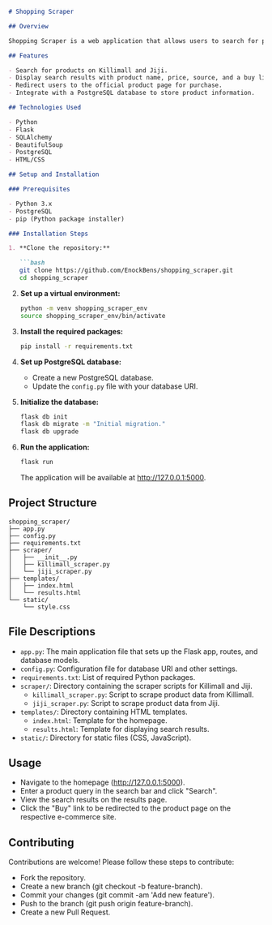 
```markdown
# Shopping Scraper

## Overview

Shopping Scraper is a web application that allows users to search for products on two popular e-commerce websites: Killimall and Jiji. The application scrapes product information based on user queries and displays the results in a user-friendly interface. Users can then choose to purchase the products by being redirected to the respective product pages.

## Features

- Search for products on Killimall and Jiji.
- Display search results with product name, price, source, and a buy link.
- Redirect users to the official product page for purchase.
- Integrate with a PostgreSQL database to store product information.

## Technologies Used

- Python
- Flask
- SQLAlchemy
- BeautifulSoup
- PostgreSQL
- HTML/CSS

## Setup and Installation

### Prerequisites

- Python 3.x
- PostgreSQL
- pip (Python package installer)

### Installation Steps

1. **Clone the repository:**

   ```bash
   git clone https://github.com/EnockBens/shopping_scraper.git
   cd shopping_scraper
   ```

2. **Set up a virtual environment:**

   ```bash
   python -m venv shopping_scraper_env
   source shopping_scraper_env/bin/activate
   ```

3. **Install the required packages:**

   ```bash
   pip install -r requirements.txt
   ```

4. **Set up PostgreSQL database:**

   - Create a new PostgreSQL database.
   - Update the `config.py` file with your database URI.

5. **Initialize the database:**

   ```bash
   flask db init
   flask db migrate -m "Initial migration."
   flask db upgrade
   ```

6. **Run the application:**

   ```bash
   flask run
   ```

   The application will be available at http://127.0.0.1:5000.

## Project Structure

```
shopping_scraper/
├── app.py
├── config.py
├── requirements.txt
├── scraper/
│   ├── __init__.py
│   ├── killimall_scraper.py
│   └── jiji_scraper.py
├── templates/
│   ├── index.html
│   └── results.html
└── static/
    └── style.css
```

## File Descriptions

- `app.py`: The main application file that sets up the Flask app, routes, and database models.
- `config.py`: Configuration file for database URI and other settings.
- `requirements.txt`: List of required Python packages.
- `scraper/`: Directory containing the scraper scripts for Killimall and Jiji.
  - `killimall_scraper.py`: Script to scrape product data from Killimall.
  - `jiji_scraper.py`: Script to scrape product data from Jiji.
- `templates/`: Directory containing HTML templates.
  - `index.html`: Template for the homepage.
  - `results.html`: Template for displaying search results.
- `static/`: Directory for static files (CSS, JavaScript).

## Usage

- Navigate to the homepage (http://127.0.0.1:5000).
- Enter a product query in the search bar and click "Search".
- View the search results on the results page.
- Click the "Buy" link to be redirected to the product page on the respective e-commerce site.

## Contributing

Contributions are welcome! Please follow these steps to contribute:

- Fork the repository.
- Create a new branch (git checkout -b feature-branch).
- Commit your changes (git commit -am 'Add new feature').
- Push to the branch (git push origin feature-branch).
- Create a new Pull Request.



```

